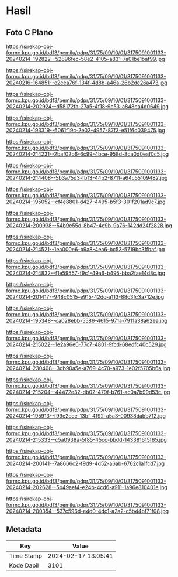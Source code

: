 # Hasil

## Foto C Plano

https://sirekap-obj-formc.kpu.go.id/bdf3/pemilu/pdpr/31/75/09/10/01/3175091001133-20240214-192822--52896fec-58e2-4105-a831-7a01be1baf99.jpg

https://sirekap-obj-formc.kpu.go.id/bdf3/pemilu/pdpr/31/75/09/10/01/3175091001133-20240216-164851--e2eea76f-134f-4d8b-a46a-26b2de26a473.jpg

https://sirekap-obj-formc.kpu.go.id/bdf3/pemilu/pdpr/31/75/09/10/01/3175091001133-20240214-202924--d58172fa-27a5-4f18-9c53-a848ea4d0649.jpg

https://sirekap-obj-formc.kpu.go.id/bdf3/pemilu/pdpr/31/75/09/10/01/3175091001133-20240214-193319--6061f19c-2e02-4957-87f3-e51f6d039475.jpg

https://sirekap-obj-formc.kpu.go.id/bdf3/pemilu/pdpr/31/75/09/10/01/3175091001133-20240214-214231--2baf02b6-6c99-4bce-958d-8ca0d0eaf0c5.jpg

https://sirekap-obj-formc.kpu.go.id/bdf3/pemilu/pdpr/31/75/09/10/01/3175091001133-20240214-214408--5b3a75d3-fbf3-44b2-8711-a64c55109482.jpg

https://sirekap-obj-formc.kpu.go.id/bdf3/pemilu/pdpr/31/75/09/10/01/3175091001133-20240214-195052--cf4e8801-d427-4495-b5f3-301f201ad9c7.jpg

https://sirekap-obj-formc.kpu.go.id/bdf3/pemilu/pdpr/31/75/09/10/01/3175091001133-20240214-200938--54b9e55d-8b47-4e9b-9a76-142dd24f2828.jpg

https://sirekap-obj-formc.kpu.go.id/bdf3/pemilu/pdpr/31/75/09/10/01/3175091001133-20240214-214521--1ea000e6-b9a8-4ea6-bc53-5719bc3ffbaf.jpg

https://sirekap-obj-formc.kpu.go.id/bdf3/pemilu/pdpr/31/75/09/10/01/3175091001133-20240214-214832--f1e59557-f9c1-49a6-b495-bba2fae14d8c.jpg

https://sirekap-obj-formc.kpu.go.id/bdf3/pemilu/pdpr/31/75/09/10/01/3175091001133-20240214-201417--948c0515-e915-42dc-a113-88c3fc3a712e.jpg

https://sirekap-obj-formc.kpu.go.id/bdf3/pemilu/pdpr/31/75/09/10/01/3175091001133-20240214-195348--ca028ebb-5586-4615-971a-7911a38a62ea.jpg

https://sirekap-obj-formc.kpu.go.id/bdf3/pemilu/pdpr/31/75/09/10/01/3175091001133-20240214-215022--1e2a96e6-77c7-4801-9fcd-68edfc40c529.jpg

https://sirekap-obj-formc.kpu.go.id/bdf3/pemilu/pdpr/31/75/09/10/01/3175091001133-20240214-230408--3db90a5e-a769-4c70-a973-1e02f5705b6a.jpg

https://sirekap-obj-formc.kpu.go.id/bdf3/pemilu/pdpr/31/75/09/10/01/3175091001133-20240214-215204--44472e32-db02-479f-b761-ac0a7b99d53c.jpg

https://sirekap-obj-formc.kpu.go.id/bdf3/pemilu/pdpr/31/75/09/10/01/3175091001133-20240214-195913--f99e2cee-13bf-4192-a5a3-00938dabb712.jpg

https://sirekap-obj-formc.kpu.go.id/bdf3/pemilu/pdpr/31/75/09/10/01/3175091001133-20240214-215333--c5a0938a-5f85-45cc-bbdd-143381615f65.jpg

https://sirekap-obj-formc.kpu.go.id/bdf3/pemilu/pdpr/31/75/09/10/01/3175091001133-20240214-200141--7a8666c2-f9d9-4d52-a6ab-6762c1a1fcd7.jpg

https://sirekap-obj-formc.kpu.go.id/bdf3/pemilu/pdpr/31/75/09/10/01/3175091001133-20240214-202628--5b49aef4-e24b-4cd6-a911-1a96e810401e.jpg

https://sirekap-obj-formc.kpu.go.id/bdf3/pemilu/pdpr/31/75/09/10/01/3175091001133-20240214-200354--537c596d-e4d0-4dc1-a2a2-c5b44bf71f08.jpg


## Metadata

| Key        | Value               |
| ---------- | ------------------- |
| Time Stamp | 2024-02-17 13:05:41 |
| Kode Dapil | 3101                |



